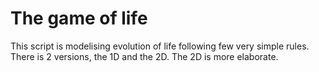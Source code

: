 # The game of life
This script is modelising evolution of life following few very simple rules.
There is 2 versions, the 1D and the 2D. The 2D is more elaborate.
